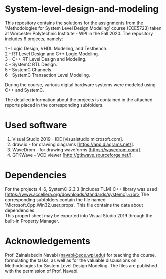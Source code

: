 # System-level-design-and-modeling

This repository contains the solutions for the assignments from the 'Methodologies for System Level Design Modeling' course (ECE5723) taken at Worcester Polytechnic Institute - WPI in the Fall 2020. The repository includes 6 projects, namely:

1 - Logic Design, VHDL Modeling, and Testbench. </br>
2 - RT Level Design and C++ Logic Modeling. </br>
3 - C++ RT Level Design and Modeling. </br>
4 - SystemC RTL Design. </br>
5 - SystemC Channels. </br>
6 - SystemC Transaction Level Modeling. </br>

During the course, various digital hardware systems were modeled using C++ and SystemC.

The detailed information about the projects is contained in the attached reports placed in the corresponding subfolders.

# Used software
1. Visual Studio 2019 - IDE [visualstudio.microsoft.com].
2. draw.io - for drawing diagrams [https://app.diagrams.net/].
3. WaveDrom - for drawing waveforms [https://wavedrom.com/].
4. GTKWave - VCD viewer [http://gtkwave.sourceforge.net/].

# Dependencies
For the projects 4-6, SystemC-2.3.3 (includes TLM) C++ library was used [https://www.accellera.org/downloads/standards/systemc].</br>
The corresponding subfolders contain the file named 'Microsoft.Cpp.Win32.user.props'. This file contains the data about dependencies.</br>
This propert sheet may be exported into Visual Studio 2019 through the built-in Property Manager.

# Acknowledgements
Prof. Zainalabedin Navabi (navabi@ece.wpi.edu) for teaching the course, formulating the tasks, as well as for the valuable discussions on Methodologies for System Level Design Modeling. The files are published with the permission of Prof. Navabi.
